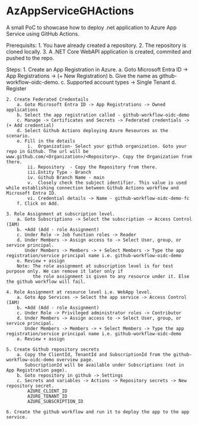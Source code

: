 # AzAppServiceGHActions
A small PoC to showcase how to deploy .net application to Azure App Service using GitHub Actions.

Prerequisits:
    1. You have already created a repository.
    2. The repository is cloned locally.
    3. A .NET Core WebAPI application is created, commited and pushed to the repo.

Steps:
    1. Create an App Registration in Azure.
        a. Goto Microsoft Entra ID -> App Registrations -> (+ New Registration)
        b. Give the name as github-workflow-oidc-demo.
        c. Supported account types -> Single Tenant
        d. Register

    2. Create Federated Credentails
        a. Goto Microsoft Entra ID -> App Registrations -> Owned applications
        b. Select the app registration called - github-workflow-oidc-demo
        c. Manage -> Certificates and Secrets -> Federated credentials -> (+ Add credential)
        d. Select Github Actions deploying Azure Resources as the scenario.
        e. Fill in the details
            i.  Organization- Select your github organization. Goto your repo in Github. The url will be www.github.com/<Organization>/<Repository>. Copy the Organization from there.
            ii. Repository  - Copy the Repository from there.
            iii.Entity Type - Branch
            iv. Github Branch Name - main
            v.  Closely check the subject identifier. This value is used while establishing connection between Github Actions workflow and Microsoft Entra ID.
            vi. Credential details -> Name - github-workflow-oidc-demo-fc
        f. Click on Add.

    3. Role Assignment at subscription level.
        a. Goto Subscriptions -> Select the subscription -> Access Control (IAM)
        b. +Add (Add - role Assignment)
        c. Under Role -> Job function roles -> Reader
        d. Under Members -> Assign access to -> Select User, group, or service principal.
           Under Members -> Members -> + Select Members -> Type the app registration/service principal name i.e. github-workflow-oidc-demo
        e. Review + assign
        Note: The role assignment at subscription level is for test purpose only. We can remove it later only if 
              the role assignment is given to any resource under it. Else the github workflow will fail.
        
    4. Role Assignment at resource level i.e. WebApp level.
        a. Goto App Services -> Select the app service -> Access Control (IAM)
        b. +Add (Add - role Assignment)
        c. Under Role -> Privileged administrator roles -> Contributor
        d. Under Members -> Assign access to -> Select User, group, or service principal.
           Under Members -> Members -> + Select Members -> Type the app registration/service principal name i.e. github-workflow-oidc-demo
        e. Review + assign

    5. Create Github repository secrets 
        a. Copy the ClientId, TenantId and SubscriptionId from the github-workflow-oidc-demo overview page.
           SubscriptionId will be available under Subscriptions (not in App Registration page).
        b. Goto repository in github -> Settings
        c. Secrets and variables -> Actions -> Repository secrets -> New repository secret.
            AZURE_CLIENT_ID
            AZURE_TENANT_ID
            AZURE_SUBSCRIPTION_ID

    6. Create the github workflow and run it to deploy the app to the app service.

